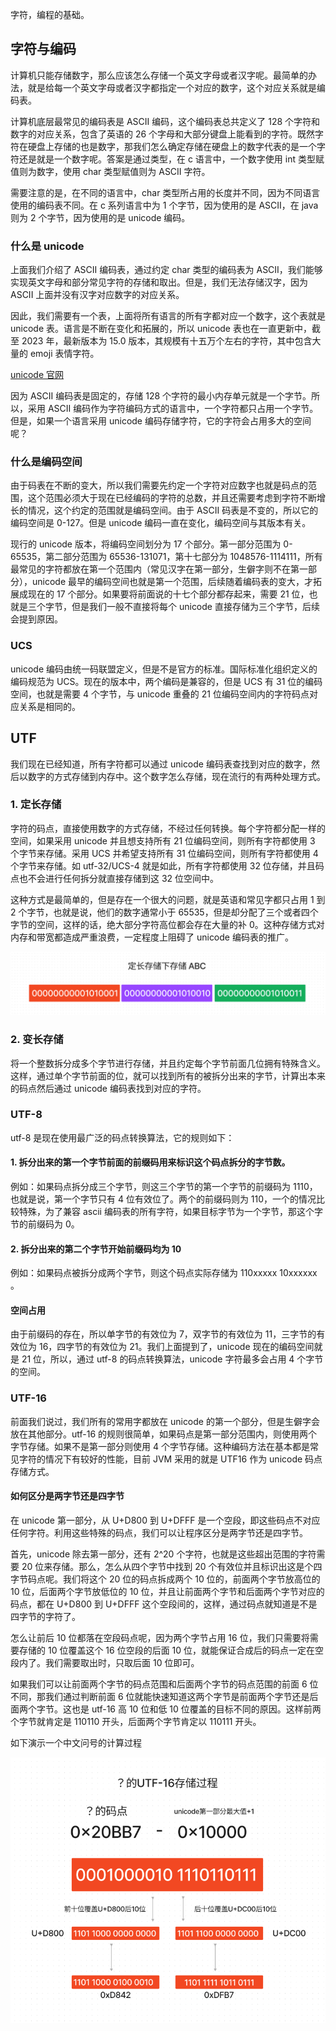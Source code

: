 字符，编程的基础。

## 字符与编码

计算机只能存储数字，那么应该怎么存储一个英文字母或者汉字呢。最简单的办法，就是给每一个英文字母或者汉字都指定一个对应的数字，这个对应关系就是编码表。

计算机底层最常见的编码表是 ASCII 编码，这个编码表总共定义了 128 个字符和数字的对应关系，包含了英语的 26 个字母和大部分键盘上能看到的字符。既然字符在硬盘上存储的也是数字，那我们怎么确定存储在硬盘上的数字代表的是一个字符还是就是一个数字呢。答案是通过类型，在 c 语言中，一个数字使用 int 类型赋值则为数字，使用 char 类型赋值则为 ASCII 字符。

需要注意的是，在不同的语言中，char 类型所占用的长度并不同，因为不同语言使用的编码表不同。在 c 系列语言中为 1 个字节，因为使用的是 ASCII，在 java 则为 2 个字节，因为使用的是 unicode 编码。

### 什么是 unicode

上面我们介绍了 ASCII 编码表，通过约定 char 类型的编码表为 ASCII，我们能够实现英文字母和部分常见字符的存储和取出。但是，我们无法存储汉字，因为 ASCII 上面并没有汉字对应数字的对应关系。

因此，我们需要有一个表，上面将所有语言的所有字都对应一个数字，这个表就是 unicode 表。语言是不断在变化和拓展的，所以 unicode 表也在一直更新中，截至 2023 年，最新版本为 15.0 版本，其规模有十五万个左右的字符，其中包含大量的 emoji 表情字符。

[unicode 官网](https://home.unicode.org)

因为 ASCII 编码表是固定的，存储 128 个字符的最小内存单元就是一个字节。所以，采用 ASCII 编码作为字符编码方式的语言中，一个字符都只占用一个字节。但是，如果一个语言采用 unicode 编码存储字符，它的字符会占用多大的空间呢？

### 什么是编码空间

由于码表在不断的变大，所以我们需要先约定一个字符对应数字也就是码点的范围，这个范围必须大于现在已经编码的字符的总数，并且还需要考虑到字符不断增长的情况，这个约定的范围就是编码空间。由于 ASCII 码表是不变的，所以它的编码空间是 0-127。但是 unicode 编码一直在变化，编码空间与其版本有关。

现行的 unicode 版本，将编码空间划分为 17 个部分。第一部分范围为 0-65535，第二部分范围为 65536-131071，第十七部分为 1048576-1114111，所有最常见的字符都放在第一个范围内（常见汉字在第一部分，生僻字则不在第一部分），unicode 最早的编码空间也就是第一个范围，后续随着编码表的变大，才拓展成现在的 17 个部分。如果要将前面说的十七个部分都存起来，需要 21 位，也就是三个字节，但是我们一般不直接将每个 unicode 直接存储为三个字节，后续会提到原因。

### UCS

unicode 编码由统一码联盟定义，但是不是官方的标准。国际标准化组织定义的编码规范为 UCS。现在的版本中，两个编码是兼容的，但是 UCS 有 31 位的编码空间，也就是需要 4 个字节，与 unicode 重叠的 21 位编码空间内的字符码点对应关系是相同的。

## UTF

我们现在已经知道，所有字符都可以通过 unicode 编码表查找到对应的数字，然后以数字的方式存储到内存中。这个数字怎么存储，现在流行的有两种处理方式。

### 1. 定长存储

字符的码点，直接使用数字的方式存储，不经过任何转换。每个字符都分配一样的空间，如果采用 unicode 并且想支持所有 21 位编码空间，则所有字符都使用 3 个字节来存储。采用 UCS 并希望支持所有 31 位编码空间，则所有字符都使用 4 个字节来存储。如 utf-32/UCS-4 就是如此，所有字符都使用 32 位存储，并且码点也不会进行任何拆分就直接存储到这 32 位空间中。

这种方式是最简单的，但是存在一个很大的问题，就是英语和常见字都只占用 1 到 2 个字节，也就是说，他们的数字通常小于 65535，但是却分配了三个或者四个字节的空间，这样的话，绝大部分字符高位都会存在大量的补 0。这种存储方式对内存和带宽都造成严重浪费，一定程度上阻碍了 unicode 编码表的推广。

![utf32](./assets/utf32.png)

### 2. 变长存储

将一个整数拆分成多个字节进行存储，并且约定每个字节前面几位拥有特殊含义。这样，通过单个字节前面的位，就可以找到所有的被拆分出来的字节，计算出本来的码点然后通过 unicode 编码表找到对应的字符。

### UTF-8

utf-8 是现在使用最广泛的码点转换算法，它的规则如下：

#### 1. 拆分出来的第一个字节前面的前缀码用来标识这个码点拆分的字节数。

例如：如果码点拆分成三个字节，则这三个字节的第一个字节的前缀码为 1110，也就是说，第一个字节只有 4 位有效位了。两个的前缀码则为 110，一个的情况比较特殊，为了兼容 ascii 编码表的所有字符，如果目标字节为一个字节，那这个字节的前缀码为 0。

#### 2. 拆分出来的第二个字节开始前缀码均为 10

例如：如果码点被拆分成两个字节，则这个码点实际存储为 110xxxxx 10xxxxxx 。

#### 空间占用

由于前缀码的存在，所以单字节的有效位为 7，双字节的有效位为 11，三字节的有效位为 16，四字节的有效位为 21。我们上面提到了，unicode 现在的编码空间就是 21 位，所以，通过 utf-8 的码点转换算法，unicode 字符最多会占用 4 个字节的空间。

### UTF-16

前面我们说过，我们所有的常用字都放在 unicode 的第一个部分，但是生僻字会放在其他部分。utf-16 的规则很简单，如果码点是第一部分范围内，则使用两个字节存储。如果不是第一部分则使用 4 个字节存储。这种编码方法在基本都是常见字符的情况下有较好的性能，目前 JVM 采用的就是 UTF16 作为 unicode 码点存储方式。

#### 如何区分是两字节还是四字节

在 unicode 第一部分，从 U+D800 到 U+DFFF 是一个空段，即这些码点不对应任何字符。利用这些特殊的码点，我们可以让程序区分是两字节还是四字节。

首先，unicode 除去第一部分，还有 2^20 个字符，也就是这些超出范围的字符需要 20 位来存储。那么，怎么从四个字节中找到 20 个有效位并且标识出这是个四字节码点呢。我们将这个 20 位的码点拆成两个 10 位的，前面两个字节放高位的 10 位，后面两个字节放低位的 10 位，并且让前面两个字节和后面两个字节对应的码点，都在 U+D800 到 U+DFFF 这个空段间的，这样，通过码点就知道是不是四字节的字符了。

怎么让前后 10 位都落在空段码点呢，因为两个字节占用 16 位，我们只需要将需要存储的 10 位覆盖这个 16 位空段的后面 10 位，就能保证合成后的码点一定在空段内了。我们需要取出时，只取后面 10 位即可。

如果我们可以让前面两个字节的码点范围和后面两个字节的码点范围的前面 6 位不同，那我们通过判断前面 6 位就能快速知道这两个字节是前面两个字节还是后面两个字节。这也是 utf-16 高 10 位和低 10 位覆盖的目标不同的原因。这样前两个字节就肯定是 110110 开头，后面两个字节肯定以 110111 开头。

如下演示一个中文问号的计算过程

![utf16](./assets/utf16.png)
